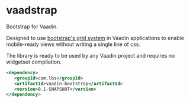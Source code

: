 # vaadstrap
Bootstrap for Vaadin.

Designed to use [bootstrap's grid system](http://getbootstrap.com/css/#grid) in Vaadin applications to enable mobile-ready views without writing a single line of css.

The library is ready to be used by any Vaadin project and requires no widgetset compilation. 

```xml
<dependency>
   <groupId>com.lbs</groupId>
   <artifactId>vaadin-bootstrap</artifactId>
   <version>0.1-SNAPSHOT</version>
</dependency>
